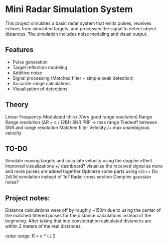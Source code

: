# Mini Radar Simulation System

This project simulates a basic radar system that emits pulses, receives echoes from simulated targets, and processes the signal to detect object distances. The simulation includes noise modeling and visual output.

## Features
- Pulse generation
- Target reflection modeling
- Additive noise
- Signal processing (Matched filter + simple peak detection)
- Accurate range calculations
- Visualization of detections




## Theory
Linear Frequency-Modulated chirp (Very good range resolution)
Range
Range resolution (ΔR = c / (2B))
SNR
PRF -> max range
Tradeoff between SNR and range resolution
Matched filter
Velocity /+ max unambigious velocity


## TO-DO
Simulate moving targets and calculate velocity using the doppler effect
Improved visualizations +/ dashboard?
visualize the received signal as more and more pulses are added together
Optimize some parts using c/c++
Do 2d/3d simulation instead of 1d?
Radar cross section
Complex gaussian noise?


## Project notes:
Distance calculations were off by roughly ~150m due to using the center of the matched filtered pulses for the distance calculations instead of the beginning.
After taking that into consideration calculated distances are within 2 meters of the real distances.

radar range: R = c * t / 2


